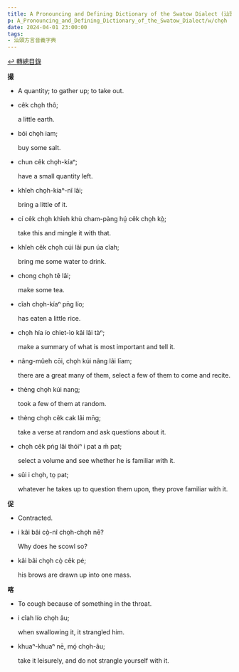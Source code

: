 ```yaml
---
title: A Pronouncing and Defining Dictionary of the Swatow Dialect (汕頭方言音義字典) / cho̤h
p: A_Pronouncing_and_Defining_Dictionary_of_the_Swatow_Dialect/w/cho̤h
date: 2024-04-01 23:00:00
tags: 
- 汕頭方言音義字典
---
```


[↩️ 轉總目錄](/A_Pronouncing_and_Defining_Dictionary_of_the_Swatow_Dialect)


**撮**
- A quantity; to gather up; to take out.

- cêk cho̤h thô;

  a little earth.

- bói cho̤h iam;

  buy some salt.

- chun cêk cho̤h-kíaⁿ;

  have a small quantity left.

- khîeh cho̤h-kíaⁿ-nî lâi;

  bring a little of it.

- cí cêk cho̤h khîeh khù cham-pàng hṳ́ cêk cho̤h kò̤;

  take this and mingle it with that.

- khîeh cêk cho̤h cúi lâi pun úa cîah;

  bring me some water to drink.

- chong cho̤h tê lâi;

  make some tea.

- cîah cho̤h-kíaⁿ pn̄g lío;

  has eaten a little rice.

- cho̤h hía ío chiet-ìo kâi lâi tàⁿ;

  make a summary of what is most important and tell it.

- nâng-mûeh cōi, cho̤h kúi nâng lâi līam;

  there are a great many of them, select a few of them to come and recite.

- thèng cho̤h kúi nang;

  took a few of them at random.

- thèng cho̤h cêk cak lâi mn̄g;

  take a verse at random and ask questions about it.

- cho̤h cêk pńg lâi thóiⁿ i pat a m̄ pat;

  select a volume and see whether he is familiar with it.

- sûi i cho̤h, to̤ pat;

  whatever he takes up to question them upon, they prove familiar with it.

**促**
- Contracted.

- i kâi bâi cò̤-nî cho̤h-cho̤h nē?

  Why does he scowl so?

- kâi bâi cho̤h cò̤ cêk pé;

  his brows are drawn up into one mass.

**喀**
- To cough because of something in the throat.

- i cîah lío cho̤h âu;

  when swallowing it, it strangled him.

- khuaⁿ-khuaⁿ nē, mó̤ cho̤h-âu;

  take it leisurely, and do not strangle yourself with it.